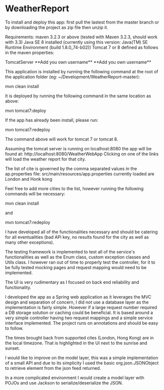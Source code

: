# WeatherReport
To install and deploy this app:
first pull the lastest from the master branch or by downloading the project as zip file then unzip it.

Requirements:
maven 3.2.3 or above (tested with Maven 3.2.3, should work with 3.3)
Java SE 8 installed (currently using this version: Java(TM) SE Runtime Environment (build 1.8.0_74-b02))
Tomcat 7 or 8 defined as follows in the maven properties:

<server>
	<id>TomcatServer</id>
	<username>**Add you own username**</username>
	<password>**Add you own username**</password>
</server>

This application is installed by running the following command at the root of the application folder (eg: ~/Development/WeatherReport-master):

mvn clean install

It is deployed by running the following command in the same location as above:

mvn tomcat7:deploy

If the app has already been install, please run: 

mvn tomcat7:redeploy

The command above will work for tomcat 7 or tomcat 8.

Assuming the tomcat server is running on localhost:8080 the app will be found at:
http://localhost:8080/WeatherWebApp
Clicking on one of the links will load the weather report for that city.

The list of cite is governed by the comma separated values in the ap.properties file:
src/main/resources/app.properties
currently loaded are London and Honk kong

Feel free to add more cities to the list, however running the following commands will be necessary:

mvn clean install

and 

mvn tomcat7:redeploy

I have developed all of the functionalities necessary and should be catering for all eventualities (bad APi key, no results found for the city as well as many other exceptions).

The testing framework is implemented to test all of the service's functionalities as well as the Enum class, custom exception classes and Utils class. I however ran out of time to properly test the controller, for it to be fully tested mocking pages and request mapping would need to be implemented.

The UI is very rudimentary as I focused on back end reliability and functionality.

I developed the app as a Spring web application as it leverages the MVC design and separation of concern, I did not use a database layer as the implementation is fairly simple. However if a large request number required a DB storage solution or caching could be beneficial.
It is based around a very simple controller having two request mappings and a simple service interface implemented.
The project runs on annotations and should be easy to follow.

The times brought back from supported cites (London, Hong Kong) are in the local timezone. That is highlighted in the UI next to the sunrise and sunset. 

I would like to improve on the model layer, this was a simple implementation of a small API and due to its simplicity I used the basic org.json.JSONObject to retrieve element from the json feed returned.

In a more complicated environment I would create a model layer with POJOs and use Jackson to serialize/deserialize the JSON.




